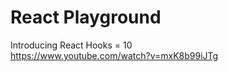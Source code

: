 # React Playground

Introducing React Hooks = 10 <br />
https://www.youtube.com/watch?v=mxK8b99iJTg
